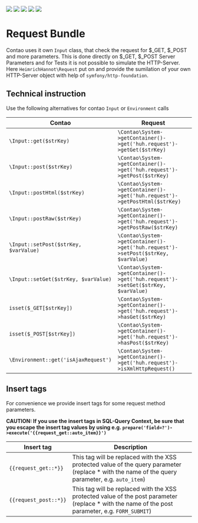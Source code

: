 
![](https://img.shields.io/packagist/v/heimrichhannot/contao-request-bundle.svg)
![](https://img.shields.io/packagist/l/heimrichhannot/contao-request-bundle.svg)
![](https://img.shields.io/packagist/dt/heimrichhannot/contao-request-bundle.svg)
[![](https://img.shields.io/travis/heimrichhannot/contao-request-bundle/master.svg)](https://travis-ci.org/heimrichhannot/contao-request-bundle/)
[![](https://img.shields.io/coveralls/heimrichhannot/contao-request-bundle/master.svg)](https://coveralls.io/github/heimrichhannot/contao-request-bundle)

# Request Bundle

Contao uses it own `Input` class, that check the request for $_GET, $_POST and more parameters.
This is done directly on $_GET, $_POST Server Parameters and for Tests it is not possible to simulate the HTTP-Server.
Here `HeimrichHannot\Request` put on and provide the sumilation of your own HTTP-Server object with help of `symfony/http-foundation`.

## Technical instruction

Use the following alternatives for contao `Input` or `Environment` calls

Contao | Request
---- | -----------
`\Input::get($strKey)` | `\Contao\System->getContainer()->get('huh.request')->getGet($strKey)`
`\Input::post($strKey)` | `\Contao\System->getContainer()->get('huh.request')->getPost($strKey)`
`\Input::postHtml($strKey)` | `\Contao\System->getContainer()->get('huh.request')->getPostHtml($strKey)`
`\Input::postRaw($strKey)` | `\Contao\System->getContainer()->get('huh.request')->getPostRaw($strKey)`
`\Input::setPost($strKey, $varValue)` | `\Contao\System->getContainer()->get('huh.request')->setPost($strKey, $varValue)`
`\Input::setGet($strKey, $varValue)` | `\Contao\System->getContainer()->get('huh.request')->setGet($strKey, $varValue)`
`isset($_GET[$strKey])` | `\Contao\System->getContainer()->get('huh.request')->hasGet($strKey)`
`isset($_POST[$strKey])` | `\Contao\System->getContainer()->get('huh.request')->hasPost($strKey)`
`\Environment::get('isAjaxRequest')` | `\Contao\System->getContainer()->get('huh.request')->isXmlHttpRequest()`


## Insert tags

For convenience we provide insert tags for some request method parameters.

**CAUTION: If you use the insert tags in SQL-Query Context, be sure that you escape the insert tag values by using e.g. `prepare('field=?')->execute('{{request_get::auto_item}}')`**


Insert tag | Description
--- | --------- 
`{{request_get::*}}` | This tag will be replaced with the XSS protected value of the query parameter (replace * with the name of the query parameter, e.g. `auto_item`)
`{{request_post::*}}` | This tag will be replaced with the XSS protected value of the post parameter (replace * with the name of the post parameter, e.g. `FORM_SUBMIT`)
